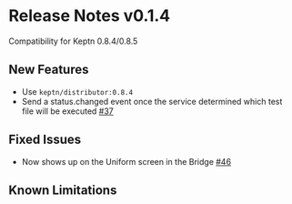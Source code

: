 # Release Notes v0.1.4

Compatibility for Keptn 0.8.4/0.8.5

## New Features

- Use `keptn/distributor:0.8.4` 
- Send a status.changed event once the service determined which test file will be executed [#37](https://github.com/keptn-sandbox/locust-service/pull/37)

## Fixed Issues
 
- Now shows up on the Uniform screen in the Bridge [#46](https://github.com/keptn-sandbox/locust-service/issues/46)

## Known Limitations

